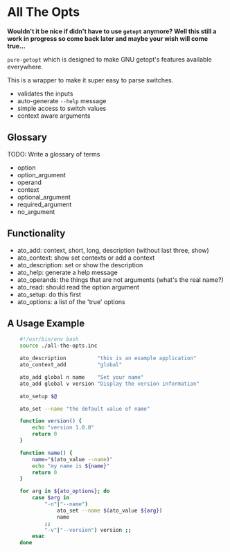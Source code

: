 # All The Opts

**Wouldn't it be nice if didn't have to use `getopt` anymore? Well this still a work in progress so come back later and maybe your wish will come true...**

`pure-getopt` which is designed to make GNU getopt's features available everywhere.

This is a wrapper to make it super easy to parse switches.

- validates the inputs
- auto-generate `--help` message
- simple access to switch values
- context aware arguments


## Glossary

TODO: Write a glossary of terms

- option
- option_argument
- operand
- context
- optional_argument
- required_argument
- no_argument


## Functionality

- ato_add:             context, short, long, description (without last three, show)
- ato_context:         show set contexts or add a context
- ato_description:     set or show the description
- ato_help:            generate a help message
- ato_operands:        the things that are not arguments (what's the real name?)
- ato_read:            should read the option argument
- ato_setup:           do this first
- ato_options:         a list of the 'true' options

## A Usage Example

``` bash
    #!/usr/bin/env bash
    source ./all-the-opts.inc

    ato_description          "this is an example application"
    ato_context_add          "global"

    ato_add global n name    "Set your name"
    ato_add global v version "Display the version information"

    ato_setup $@

    ato_set --name "the default value of name"

    function version() {
        echo "version 1.0.0"
        return 0
    }

    function name() {
        name="$(ato_value --name)"
        echo "my name is ${name}"
        return 0
    }

    for arg in ${ato_options}; do
        case $arg in
            "-n"|"--name")
                ato_set --name $(ato_value ${arg})
                name
            ;;
            "-v"|"--version") version ;;
        esac
    done
```
